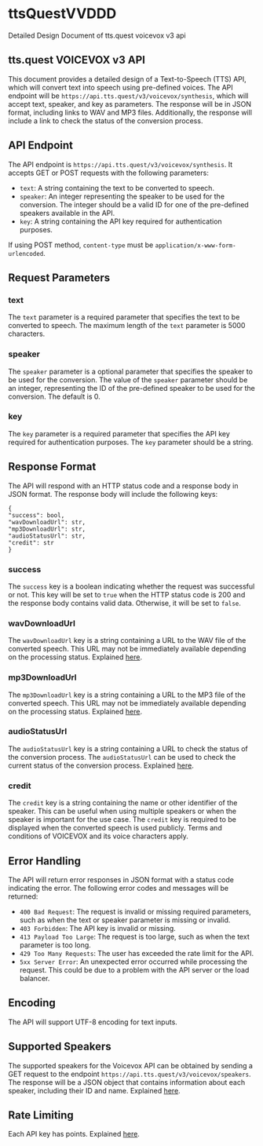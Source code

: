 # ttsQuestVVDDD
Detailed Design Document of tts.quest voicevox v3 api

## tts.quest VOICEVOX v3 API
This document provides a detailed design of a Text-to-Speech (TTS) API, which will convert text into speech using pre-defined voices. The API endpoint will be `https://api.tts.quest/v3/voicevox/synthesis`, which will accept text, speaker, and key as parameters. The response will be in JSON format, including links to WAV and MP3 files. Additionally, the response will include a link to check the status of the conversion process.

## API Endpoint
The API endpoint is `https://api.tts.quest/v3/voicevox/synthesis`. It accepts GET or POST requests with the following parameters:

- `text`: A string containing the text to be converted to speech.
- `speaker`: An integer representing the speaker to be used for the conversion. The integer should be a valid ID for one of the pre-defined speakers available in the API.
- `key`: A string containing the API key required for authentication purposes.

If using POST method, `content-type` must be `application/x-www-form-urlencoded`.

## Request Parameters

### text
The `text` parameter is a required parameter that specifies the text to be converted to speech. The maximum length of the `text` parameter is 5000 characters.

### speaker
The `speaker` parameter is a optional parameter that specifies the speaker to be used for the conversion. The value of the `speaker` parameter should be an integer, representing the ID of the pre-defined speaker to be used for the conversion. The default is 0.

### key
The `key` parameter is a required parameter that specifies the API key required for authentication purposes. The `key` parameter should be a string.

## Response Format
The API will respond with an HTTP status code and a response body in JSON format. The response body will include the following keys:

```
{
"success": bool,
"wavDownloadUrl": str,
"mp3DownloadUrl": str,
"audioStatusUrl": str,
"credit": str
}
```

### success
The `success` key is a boolean indicating whether the request was successful or not. This key will be set to `true` when the HTTP status code is 200 and the response body contains valid data. Otherwise, it will be set to `false`.

### wavDownloadUrl
The `wavDownloadUrl` key is a string containing a URL to the WAV file of the converted speech. This URL may not be immediately available depending on the processing status. Explained [here](/audio.md).

### mp3DownloadUrl
The `mp3DownloadUrl` key is a string containing a URL to the MP3 file of the converted speech. This URL may not be immediately available depending on the processing status. Explained [here](/audio.md).

### audioStatusUrl
The `audioStatusUrl` key is a string containing a URL to check the status of the conversion process. The `audioStatusUrl` can be used to check the current status of the conversion process. Explained [here](/status.md).

### credit
The `credit` key is a string containing the name or other identifier of the speaker. This can be useful when using multiple speakers or when the speaker is important for the use case. The `credit` key is required to be displayed when the converted speech is used publicly. Terms and conditions of VOICEVOX and its voice characters apply.

## Error Handling
The API will return error responses in JSON format with a status code indicating the error. The following error codes and messages will be returned:

- `400 Bad Request`: The request is invalid or missing required parameters, such as when the text or speaker parameter is missing or invalid.
- `403 Forbidden`: The API key is invalid or missing.
- `413 Payload Too Large`: The request is too large, such as when the text parameter is too long.
- `429 Too Many Requests`: The user has exceeded the rate limit for the API.
- `5xx Server Error`: An unexpected error occurred while processing the request. This could be due to a problem with the API server or the load balancer.

## Encoding
The API will support UTF-8 encoding for text inputs.

## Supported Speakers
The supported speakers for the Voicevox API can be obtained by sending a GET request to the endpoint `https://api.tts.quest/v3/voicevox/speakers`. The response will be a JSON object that contains information about each speaker, including their ID and name. Explained [here](/speakers.md).

## Rate Limiting
Each API key has points. Explained [here](/points.md).
